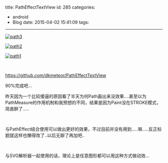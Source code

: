 title: PathEffectTextView
id: 285
categories:
  - android
  - Blog
date: 2015-04-02 15:41:09
tags:
---

[![path3](http://dk-exp.com/wp-content/uploads/2015/04/path3.gif)](http://dk-exp.com/wp-content/uploads/2015/04/path3.gif)

[![path2](http://dk-exp.com/wp-content/uploads/2015/04/path2.gif)](http://dk-exp.com/wp-content/uploads/2015/04/path2.gif)

[![path1](http://dk-exp.com/wp-content/uploads/2015/04/path1.gif)](http://dk-exp.com/wp-content/uploads/2015/04/path1.gif)

&nbsp;

https://github.com/dkmeteor/PathEffectTextView

90%完成吧...

昨天因为一个比较傻逼的原因看了半天为何Path画出来没效果....甚至以为PathMeasure的作用机制和我预想的不同，结果是因为Paint没在STROKE模式，简直醉了.....

&nbsp;

与PathEffect结合使用可以做出更好的效果，不过目前并没有用到.....嘛.....反正标题就这样也懒得改了..以后无聊了再加吧..

&nbsp;

与SVG解析器一起使用的话，理论上是任意图形都可以用这种方式做动效...

&nbsp;